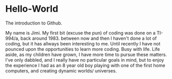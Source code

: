 # Hello-World

The introduction to Github.

My name is Jimi. My first bit (excuse the pun) of coding was done on a TI-994/a, back around 1983. between now and then I haven't done a lot of coding, but it has allways been interesting to me. Until recently I have not pounced upon the opportunities to learn more coding. Busy with life. Life aside, as my children have grown, I have more time to pursue these matters. I've only dabbled, and I really have no particular goals in mind, but to enjoy the experience I had as an 8 year old boy playing with one of the first home computers, and creating dynamic worlds/ universes.

